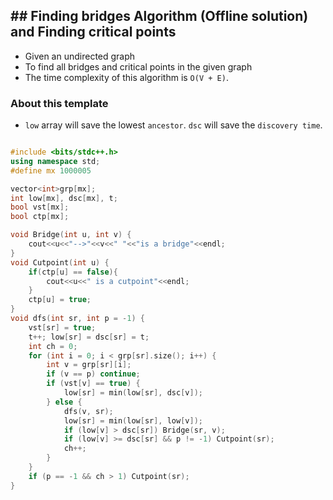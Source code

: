 ## ## Finding bridges Algorithm (Offline solution) and Finding critical points
- Given an undirected graph
- To find all bridges and critical points in the given graph
- The time complexity of this algorithm is  `O(V + E)`.

### About this template
- `low` array will save the lowest `ancestor`. `dsc` will save the `discovery time`.

```C++

#include <bits/stdc++.h>
using namespace std;
#define mx 1000005

vector<int>grp[mx];
int low[mx], dsc[mx], t;
bool vst[mx];
bool ctp[mx];

void Bridge(int u, int v) {
    cout<<u<<"-->"<<v<<" "<<"is a bridge"<<endl;
}
void Cutpoint(int u) {
    if(ctp[u] == false){
        cout<<u<<" is a cutpoint"<<endl;
    }
    ctp[u] = true;
}
void dfs(int sr, int p = -1) {
    vst[sr] = true;
    t++; low[sr] = dsc[sr] = t;
    int ch = 0;
    for (int i = 0; i < grp[sr].size(); i++) {
        int v = grp[sr][i];
        if (v == p) continue;
        if (vst[v] == true) {
            low[sr] = min(low[sr], dsc[v]);
        } else {
            dfs(v, sr);
            low[sr] = min(low[sr], low[v]);
            if (low[v] > dsc[sr]) Bridge(sr, v);
            if (low[v] >= dsc[sr] && p != -1) Cutpoint(sr);
            ch++;
        }
    }
    if (p == -1 && ch > 1) Cutpoint(sr);
}

```
